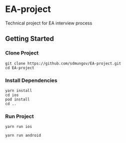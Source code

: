 # EA-project
Technical project for EA interview process

## Getting Started

### Clone Project

```terminal
git clone https://github.com/sdmungov/EA-project.git
cd EA-project
```

### Install Dependencies

```terminal
yarn install
cd ios
pod install
cd ..
```

### Run Project

```terminal
yarn run ios
```
```terminal
yarn run android
```
